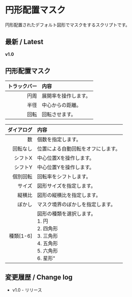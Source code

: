 # 円形配置マスク

円形配置されたデフォルト図形でマスクをするスクリプトです。

## 最新 / Latest

**v1.0**

## 円形配置マスク

| トラックバー | 内容 |
| -: | :- |
| 円周 | 展開率を操作します。 |
| 半径 | 中心からの距離。 |
| 回転 | 回転させます。 |

| ダイアログ | 内容 |
| -: | :- |
| 数 | 個数を指定します。 |
| 回転なし | 位置による自動回転をオフにします。 |
| シフトX | 中心位置Xを操作します。 |
| シフトY | 中心位置Yを操作します。 |
| 個別回転 | 回転率をシフトします。 |
| サイズ | 図形サイズを指定します。 |
| 縦横比 | 図形の縦横比を指定します。 |
| ぼかし | マスク境界のぼかしを指定します。 |
| 種類[1-6] | 図形の種類を選択します。<br>1. 円<br>2. 四角形<br>3. 三角形<br>4. 五角形<br>5. 六角形<br>6. 星形" |

## 変更履歴 / Change log

- v1.0 - リリース

